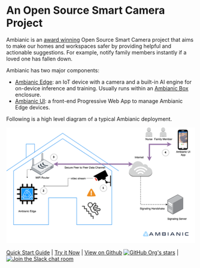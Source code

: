 
# An Open Source Smart Camera Project

Ambianic is an [award winning](https://blog.ambianic.ai/2020/11/05/awards.html) Open Source Smart Camera project that aims to make our homes and workspaces safer by providing helpful and actionable suggestions. For example, notify family members instantly if a loved one has fallen down.

Ambianic has two major components: 

* [Ambianic Edge](users/ambianicedge): an IoT device with a camera and a built-in AI engine for on-device inference and training. Usually runs within an [Ambianic Box](users/ambianicbox) enclosure.
* [Ambianic UI](users/ambianicui): a front-end Progressive Web App to manage Ambianic Edge devices.

Following is a high level diagram of a typical Ambianic deployment.

![Ambianic High Level Diagram](../assets/images/Ambianic-High-Level-Diagram.png)


[Quick Start Guide](https://docs.ambianic.ai/users/quickstart/) |
[Try it Now](https://ui.ambianic.ai) |
[View on Github](https://github.com/ambianic) [![GitHub Org's stars](https://img.shields.io/github/stars/ambianic?style=social)](https://github.com/ambianic) |
[![Join the Slack chat room](https://img.shields.io/badge/Slack-Join%20the%20chat%20room-blue)](https://join.slack.com/t/ambianicai/shared_invite/zt-eosk4tv5-~GR3Sm7ccGbv1R7IEpk7OQ)
